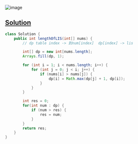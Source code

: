 ![image](https://github.com/kkkkevx/DSA2/assets/108632304/b9d83eb2-b66d-4774-ba21-79473df1df0e)


## [Solution](https://leetcode.cn/problems/longest-increasing-subsequence/description/)

```java
class Solution {
    public int lengthOfLIS(int[] nums) {
        // dp table index -> 到num[index]  dp[index] -> lis

        int[] dp = new int[nums.length];
        Arrays.fill(dp, 1);

        for (int i = 1; i < nums.length; i++) {
            for (int j = 0; j < i; j++) {
                if (nums[i] > nums[j]) {
                    dp[i] = Math.max(dp[j] + 1, dp[i]);
                }
            }
        }

        int res = 0; 
        for(int num : dp) {
            if (num > res) {
                res = num;
            }
        }
        return res;
    }
}
```
